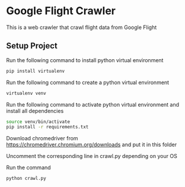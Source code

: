 # Google Flight Crawler
This is a web crawler that crawl flight data from Google Flight

## Setup Project
Run the following command to install python virtual environment
```sh
pip install virtualenv
```

Run the following command to create a python virtual environment
```sh
virtualenv venv
```

Run the following command to activate python virtual environment and install all dependencies
```sh
source venv/bin/activate
pip install -r requirements.txt
```

Download chromedriver from https://chromedriver.chromium.org/downloads and put it in this folder

Uncomment the corresponding line in crawl.py depending on your OS

Run the command
```sh
python crawl.py
```